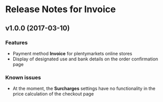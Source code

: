 # Release Notes for Invoice

## v1.0.0 (2017-03-10)

### Features

- Payment method **Invoice** for plentymarkets online stores
- Display of designated use and bank details on the order confirmation page

### Known issues

- At the moment, the **Surcharges** settings have no functionality in the price calculation of the checkout page